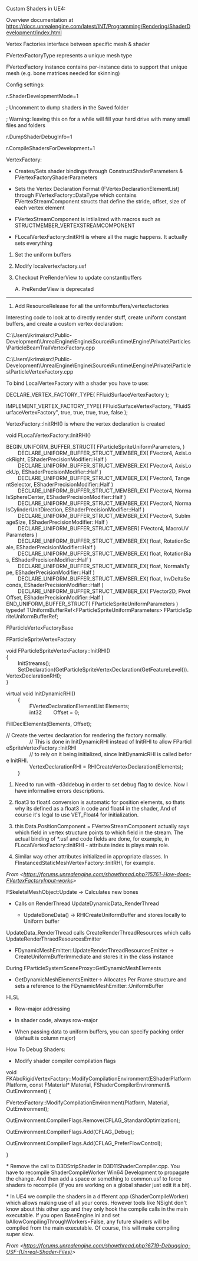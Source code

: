 Custom Shaders in UE4:

Overview documentation at <https://docs.unrealengine.com/latest/INT/Programming/Rendering/ShaderDevelopment/index.html>

Vertex Factories interface between specific mesh & shader

FVertexFactoryType represents a unique mesh type

FVertexFactory instance contains per-instance data to support that unique mesh (e.g. bone matrices needed for skinning)

Config settings:

r.ShaderDevelopmentMode=1

; Uncomment to dump shaders in the Saved folder

; Warning: leaving this on for a while will fill your hard drive with many small files and folders

r.DumpShaderDebugInfo=1

r.CompileShadersForDevelopment=1

VertexFactory:

- Creates/Sets shader bindings through ConstructShaderParameters & FVertexFactoryShaderParameters

- Sets the Vertex Declaration Format (FVertexDeclarationElementList) through FVertexFactory::DataType which contains FVertexStreamComponent structs that define the stride, offset, size of each vertex element

- FVertexStreamComponent is intiialized with macros such as STRUCTMEMBER_VERTEXSTREAMCOMPONENT

- FLocalVertexFactory::InitRHI is where all the magic happens. It actually sets everything

1.  Set the uniform buffers

2.  Modify localvertexfactory.usf

3.  Checkout PreRenderView to update constantbuffers

    A. PreRenderView is deprecated

---

1.  Add ResourceRelease for all the uniformbuffers/vertexfactories

Interesting code to look at to directly render stuff, create uniform constant buffers, and create a custom vertex declaration:

C:\\Users\\ikrima\\src\\Public-Development\\UnrealEngine\\Engine\\Source\\Runtime\\Engine\\Private\\Particles\\ParticleBeamTrailVertexFactory.cpp

C:\\Users\\ikrima\\src\\Public-Development\\UnrealEngine\\Engine\\Source\\Runtime\\Eengine\\Private\\Particles\\ParticleVertexFactory.cpp

To bind LocalVertexFactory with a shader you have to use:

DECLARE_VERTEX_FACTORY_TYPE( FFluidSurfaceVertexFactory );

IMPLEMENT_VERTEX_FACTORY_TYPE( FFluidSurfaceVertexFactory, "FluidSurfaceVertexFactory", true, true, true, true, false );

VertexFactory::InitRHI() is where the vertex declaration is created

void FLocalVertexFactory::InitRHI()

BEGIN_UNIFORM_BUFFER_STRUCT( FParticleSpriteUniformParameters, )  
        DECLARE_UNIFORM_BUFFER_STRUCT_MEMBER_EX( FVector4, AxisLockRight, EShaderPrecisionModifier::Half )  
        DECLARE_UNIFORM_BUFFER_STRUCT_MEMBER_EX( FVector4, AxisLockUp, EShaderPrecisionModifier::Half )  
        DECLARE_UNIFORM_BUFFER_STRUCT_MEMBER_EX( FVector4, TangentSelector, EShaderPrecisionModifier::Half )  
        DECLARE_UNIFORM_BUFFER_STRUCT_MEMBER_EX( FVector4, NormalsSphereCenter, EShaderPrecisionModifier::Half )  
        DECLARE_UNIFORM_BUFFER_STRUCT_MEMBER_EX( FVector4, NormalsCylinderUnitDirection, EShaderPrecisionModifier::Half )  
        DECLARE_UNIFORM_BUFFER_STRUCT_MEMBER_EX( FVector4, SubImageSize, EShaderPrecisionModifier::Half )  
        DECLARE_UNIFORM_BUFFER_STRUCT_MEMBER( FVector4, MacroUVParameters )  
        DECLARE_UNIFORM_BUFFER_STRUCT_MEMBER_EX( float, RotationScale, EShaderPrecisionModifier::Half )  
        DECLARE_UNIFORM_BUFFER_STRUCT_MEMBER_EX( float, RotationBias, EShaderPrecisionModifier::Half )  
        DECLARE_UNIFORM_BUFFER_STRUCT_MEMBER_EX( float, NormalsType, EShaderPrecisionModifier::Half )  
        DECLARE_UNIFORM_BUFFER_STRUCT_MEMBER_EX( float, InvDeltaSeconds, EShaderPrecisionModifier::Half )  
        DECLARE_UNIFORM_BUFFER_STRUCT_MEMBER_EX( FVector2D, PivotOffset, EShaderPrecisionModifier::Half )  
END_UNIFORM_BUFFER_STRUCT( FParticleSpriteUniformParameters )  
typedef TUniformBufferRef&lt;FParticleSpriteUniformParameters&gt; FParticleSpriteUniformBufferRef;

FParticleVertexFactoryBase

FParticleSpriteVertexFactory

void FParticleSpriteVertexFactory::InitRHI()  
{  
        InitStreams();  
        SetDeclaration(GetParticleSpriteVertexDeclaration(GetFeatureLevel()).VertexDeclarationRHI);  
}

virtual void InitDynamicRHI()  
        {  
                FVertexDeclarationElementList Elements;  
                int32        Offset = 0;

FillDeclElements(Elements, Offset);

// Create the vertex declaration for rendering the factory normally.  
                // This is done in InitDynamicRHI instead of InitRHI to allow FParticleSpriteVertexFactory::InitRHI  
                // to rely on it being initialized, since InitDynamicRHI is called before InitRHI.  
                VertexDeclarationRHI = RHICreateVertexDeclaration(Elements);  
        }

1. Need to run with -d3ddebug in order to set debug flag to device. Now I have informative errors descriptions.

2. float3 to float4 conversion is automatic for position elements, so thats why its defined as a float3 in code and float4 in the shader, And of course it's legal to use VET_Float4 for initialization.

3. this Data.PositionComponent = FVertexStreamComponent actually says which field in vertex structure points to which field in the stream. The actual binding of \*.usf and code fields are done, for example, in FLocalVertexFactory::InitRHI - attribute index is plays main role.

4. Similar way other attributes initialized in appropriate classes. In FInstancedStaticMeshVertexFactory::InitRHI, for example.

_From &lt;<https://forums.unrealengine.com/showthread.php?15761-How-does-FVertexFactoryInput-works>&gt;_

FSkeletalMeshObject:Update -&gt; Calculates new bones

- Calls on RenderThread UpdateDynamicData_RenderThread

  - UpdateBoneData() -&gt; RHICreateUniformBuffer and stores locally to Uniform buffer

UpdateData_RenderThread calls CreateRenderThreadResources which calls UpdateRenderThraedResourcesEmitter

- FDynamicMeshEmitter::UpdateRenderThreadResourcesEmitter -&gt; CreateUniformBufferImmediate and stores it in the class instance

During FParticleSystemSceneProxy::GetDynamicMeshElements

- GetDynamicMeshElementsEmitter-&gt; Allocates Per Frame structure and sets a reference to the FDynamicMeshEmitter::UniformBuffer

HLSL

- Row-major addressing

- In shader code, always row-major

- When passing data to uniform buffers, you can specify packing order (default is column major)

How To Debug Shaders:

- Modify shader compiler compilation flags

void FKAbcRigidVertexFactory::ModifyCompilationEnvironment(EShaderPlatform Platform, const FMaterial\* Material, FShaderCompilerEnvironment& OutEnvironment) {

FVertexFactory::ModifyCompilationEnvironment(Platform, Material, OutEnvironment);

OutEnvironment.CompilerFlags.Remove(CFLAG_StandardOptimization);

OutEnvironment.CompilerFlags.Add(CFLAG_Debug);

OutEnvironment.CompilerFlags.Add(CFLAG_PreferFlowControl);

}

\* Remove the call to D3DStripShader in D3D11ShaderCompiler.cpp. You have to recompile ShaderCompileWorker Win64 Development to propagate the change. And then add a space or something to common.usf to force shaders to recompile (if you are working on a global shader just edit it a bit).

\* In UE4 we compile the shaders in a different app (ShaderCompileWorker) which allows making use of all your cores. However tools like NSight don't know about this other app and they only hook the compile calls in the main executable. If you open BaseEngine.ini and set bAllowCompilingThroughWorkers=False, any future shaders will be compiled from the main executable. Of course, this will make compiling super slow.

_From &lt;<https://forums.unrealengine.com/showthread.php?6719-Debugging-USF-(Unreal-Shader-Files)>&gt;_
